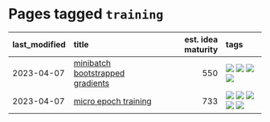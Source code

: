 # Pages tagged `training`

|last_modified|title|est. idea maturity|tags
|:---|:---|---:|:---|
|2023-04-07|[minibatch bootstrapped gradients](../minibatch-bootstrapped-gradients.md)|550|[![](https://img.shields.io/badge/tag-experimental-c4fb38)](../tags/experimental.md) [![](https://img.shields.io/badge/tag-optimization-22d494)](../tags/optimization.md) [![](https://img.shields.io/badge/tag-training-97a75e)](../tags/training.md) [![](https://img.shields.io/badge/tag-wip-35d420)](../tags/wip.md)|
|2023-04-07|[micro epoch training](../micro-epoch.md)|733|[![](https://img.shields.io/badge/tag-augmentation-e6ab9)](../tags/augmentation.md) [![](https://img.shields.io/badge/tag-dataset-e839f4)](../tags/dataset.md) [![](https://img.shields.io/badge/tag-heuristics-abf295)](../tags/heuristics.md) [![](https://img.shields.io/badge/tag-tooling-dad82b)](../tags/tooling.md) [![](https://img.shields.io/badge/tag-training-97a75e)](../tags/training.md)|